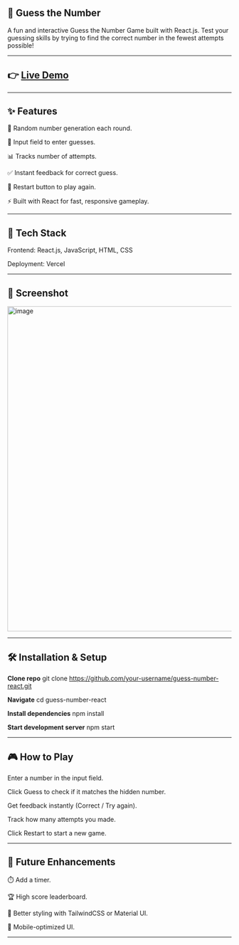 ## 🎲 Guess the Number

A fun and interactive Guess the Number Game built with React.js.
Test your guessing skills by trying to find the correct number in the fewest attempts possible!

---

## 👉 [Live Demo](https://guess-number-react-xi.vercel.app/)

---

## ✨ Features

🔢 Random number generation each round.

🎯 Input field to enter guesses.

📊 Tracks number of attempts.

✅ Instant feedback for correct guess.

🔁 Restart button to play again.

⚡ Built with React for fast, responsive gameplay.

---

## 🚀 Tech Stack

Frontend: React.js, JavaScript, HTML, CSS

Deployment: Vercel


---

## 📸 Screenshot

<img width="1363" height="731" alt="image" src="https://github.com/user-attachments/assets/277d44c2-cd6c-4d89-8ba7-da091bd9201c" />

---

## 🛠️ Installation & Setup

**Clone repo**
git clone https://github.com/your-username/guess-number-react.git

**Navigate**
cd guess-number-react

**Install dependencies**
npm install

**Start development server**
npm start


---

## 🎮 How to Play

Enter a number in the input field.

Click Guess to check if it matches the hidden number.

Get feedback instantly (Correct / Try again).

Track how many attempts you made.

Click Restart to start a new game.

---

## 🔮 Future Enhancements

⏱️ Add a timer.

🏆 High score leaderboard.

🎨 Better styling with TailwindCSS or Material UI.

📱 Mobile-optimized UI.

----
